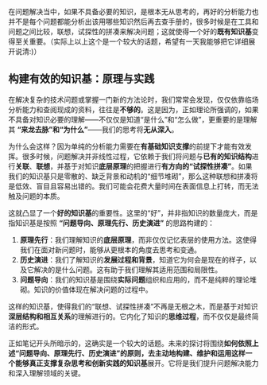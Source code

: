 在问题解决当中，如果不具备必要的知识，是根本无从思考的，再好的分析能力也并不是每个问题都能分析出该用哪些知识然后再去查手册的，很多时候是在工具和问题之间比较，联想，试探性的拼凑来解决问题；这就使得一个好的**既有知识基**变得至关重要。（实际上以上这个是一个较大的话题，希望有一天我能够把它详细展开说清:)）

## 构建有效的知识基：原理与实践

在解决复杂的技术问题或掌握一门新的方法论时，我们常常会发现，仅仅依靠临场分析能力和查阅现成的资料，往往是**不够的**。这是因为，正如理论所强调的，如果不具备对知识必要的理解——不仅仅是知道“是什么”和“怎么做”，更重要的是理解其 **“来龙去脉”和“为什么”**——我们的思考将**无从深入**。

为什么会这样？因为单纯的分析能力需要在**有基础知识支撑**的前提下才能有效发挥。很多时候，问题解决并非线性过程，它依赖于我们将问题与**已有的知识结构**进行**关联**、**联想**，并基于对知识**底层原理**的把握进行**有方向的“试探性拼凑”**。如果我们的知识基只是零散的、缺乏背景和动机的“细节堆砌”，那么这种联想和拼凑将是低效、盲目且容易出错的。我们可能会花费大量时间在表面信息上打转，而无法触及问题的本质。

这就凸显了一个**好的知识基**的重要性。这里的“好”，并非指知识的数量庞大，而是指知识基是按照 **“问题导向、原理先行、历史演进”** 的思路构建的：

1.  **原理先行**：我们理解知识的**底层原理**，而非仅仅记忆表层的使用方法。这使得我们在面对新问题时，能够从更根本的角度去思考和变通。
2.  **历史演进**：我们了解知识的**发展过程和背景**，知道它为何会是现在的样子，以及它解决的是什么问题。这有助于我们理解其适用范围和局限性。
3.  **问题导向**：我们的知识基是围绕**实际问题**组织和应用的，而不是纯粹的理论堆砌。知识的价值体现在解决问题的过程中。

这样的知识基，使得我们的“联想、试探性拼凑”不再是无根之木，而是基于对知识**深层结构和相互关系**的理解进行的。它内化了知识的**思维过程**，而不仅仅是最终简洁的形式。

正如笔记开头所暗示的，这确实是一个较大的话题。未来的探讨将围绕**如何依照上述“问题导向、原理先行、历史演进”的原则，去主动地构建、维护和运用这样一个能够真正支撑复杂思考和创新实践的知识基**展开。它将是我们提升问题解决能力和深入理解领域的关键。